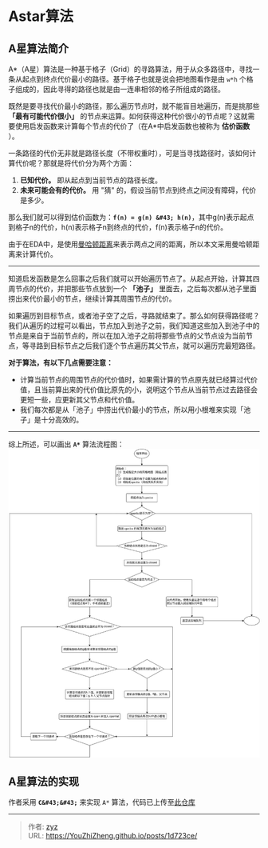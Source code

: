 # Astar算法


## A星算法简介

A*（A星）算法是一种基于格子（Grid）的寻路算法，用于从众多路径中，寻找一条从起点到终点代价最小的路径。基于格子也就是说会把地图看作是由 `w*h` 个格子组成的，因此寻得的路径也就是由一连串相邻的格子所组成的路径。

既然是要寻找代价最小的路径，那么遍历节点时，就不能盲目地遍历，而是挑那些 **「最有可能代价很小」** 的节点来运算。如何获得这种代价很小的节点呢？这就需要使用启发函数来计算每个节点的代价了（在A*中启发函数也被称为 **估价函数** ）。

一条路径的代价无非就是路径长度（不带权重时），可是当寻找路径时，该如何计算代价呢？那就是将代价分为两个方面：

1. **已知代价。** 即从起点到当前节点的路径长度。
2. **未来可能会有的代价。** 用 &#34;猜&#34; 的，假设当前节点到终点之间没有障碍，代价是多少。

那么我们就可以得到估价函数为：**`f(n) = g(n) &#43; h(n)`**，其中g(n)表示起点到格子n的代价，h(n)表示格子n到终点的代价，f(n)表示格子n的代价。

由于在EDA中，是使用[曼哈顿距离](https://zh.wikipedia.org/wiki/%E6%9B%BC%E5%93%88%E9%A0%93%E8%B7%9D%E9%9B%A2)来表示两点之间的距离，所以本文采用曼哈顿距离来计算代价。
___

知道启发函数是怎么回事之后我们就可以开始遍历节点了。从起点开始，计算其四周节点的代价，并把那些节点放到一个 **「池子」** 里面去，之后每次都从池子里面捞出来代价最小的节点，继续计算其周围节点的代价。

如果遍历到目标节点，或者池子空了之后，寻路就结束了。那么如何获得路径呢？我们从遍历的过程可以看出，节点加入到池子之前，我们知道这些加入到池子中的节点是来自于当前节点的，所以在加入池子之前将那些节点的父节点设为当前节点，等寻路到目标节点之后我们逐个节点遍历其父节点，就可以遍历完最短路径。

**对于算法，有以下几点需要注意：**

* 计算当前节点的周围节点的代价值时，如果需计算的节点原先就已经算过代价值，且当前算出来的代价值比原先的小，说明这个节点从当前节点过去路径会更短一些，应更新其父节点和代价值。
* 我们每次都是从「池子」中捞出代价最小的节点，所以用小根堆来实现「池子」是十分高效的。

___

综上所述，可以画出 **`A*`** 算法流程图：  
![A*流程图](/PostsImgs/AstarLearning_imgs/Astar.svg)

## A星算法的实现

作者采用 **`C&#43;&#43;`** 来实现 `A*` 算法，代码已上传至[此仓库](https://github.com/YouZhiZheng/AStar)


---

> 作者: [zyz](https://github.com/YouZhiZheng)  
> URL: https://YouZhiZheng.github.io/posts/1d723ce/  

